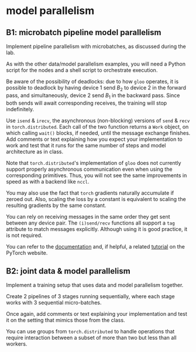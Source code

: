# model parallelism

## B1: microbatch pipeline model parallelism

Implement pipeline parallelism with microbatches, as discussed during the lab.

As with the other data/model parallelism examples, you will need a Python script for the nodes and a shell script to orchestrate execution.

Be aware of the possibility of deadlocks: due to how `gloo` operates, it is possible to deadlock by having device 1 send $B_2$ to device 2 in the forward pass, and simultaneously, device 2 send $B_1$ in the backward pass.
Since both sends will await corresponding receives, the training will stop indefinitely.

Use `isend` & `irecv`, the asynchronous (non-blocking) versions of `send` & `recv` in `torch.distributed`.
Each call of the two function returns a `Work` object, on which calling `wait()` blocks, if needed, until the message exchange finishes.
Add comments or text explaining how you expect your implementation to work and test that it runs for the same number of steps and model architecture as in class.

Note that `torch.distributed`'s implementation of `gloo` does not currently support properly asynchronous communication even when using the corresponding primitives.
Thus, you will not see the same improvements in speed as with a backend like `nccl`.

You may also use the fact that `torch` gradients naturally accumulate if zeroed out.
Also, scaling the loss by a constant is equivalent to scaling the resulting gradients by the same constant.

You can rely on receiving messages in the same order they get sent between any device pair.
The `(i)send/recv` functions all support a `tag` attribute to match messages explicitly.
Although using it is good practice, it is not required.

You can refer to the [documentation](https://pytorch.org/docs/stable/distributed.html) and, if helpful, a related [tutorial](https://brsoff.github.io/tutorials/intermediate/dist_tuto.html) on the PyTorch website.

## B2: joint data & model parallelism

Implement a training setup that uses data and model parallelism together.

Create 2 pipelines of 3 stages running sequentially, where each stage works with 3 sequential micro-batches.

Once again, add comments or text explaining your implementation and test it on the setting that mimics those from the class.

You can use groups from `torch.distributed` to handle operations that require interaction between a subset of more than two but less than all workers.
